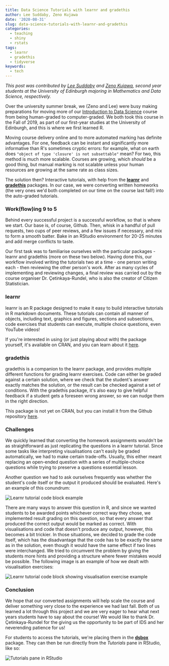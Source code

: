 ```yaml
---
title: Data Science Tutorials with learnr and gradethis
author: Lee Suddaby, Zeno Kujawa
date: '2020-08-31'
slug: data-science-tutorials-with-learnr-and-gradethis
categories: 
  - teaching
  - shiny
  - rstats
tags: 
  - learnr
  - gradethis
  - tidyverse
keywords:
  - tech
---
```


*This post was contributed by [Lee Suddaby](https://github.com/lee-suddaby) and [Zeno Kujawa](https://github.com/ZenoMK), second year students at the University of Edinburgh majoring in Mathematics and Data Science, respectively.*

Over the university summer break, we (Zeno and Lee) were busy making preparations for moving more of our [Introduction to Data Science](https://introds.org/) course from being human-graded to computer-graded. We both took this course in the Fall of 2019, as part of our first-year studies at the University of Edinburgh, and this is where we first learned R.

<!--more-->

Moving course delivery online and to more automated marking has definite advantages. For one, feedback can be instant and significantly more informative than R's sometimes cryptic errors: for example, what on earth does `"object of type 'closure' is not subsettable"` mean? For two, this method is much more scalable. Courses are growing, which *should* be a good thing, but manual marking is not scalable unless your human resources are growing at the same rate as class sizes.

The solution then? Interactive tutorials, with help from the [**learnr**](https://rstudio.github.io/learnr/) and [**gradethis**](https://github.com/rstudio-education/gradethis) packages. In our case, we were converting written homeworks (the very ones we'd both completed on our time on the course last fall!) into the auto-graded tutorials.


### Work(flow)ing 9 to 5

Behind every successful project is a successful workflow, so that is where we start. Our base is, of course, Github. Then, whisk in a handful of pull requests, two cups of peer reviews, and a few issues if necessary, and mix to form a smooth batter. Bake in an RStudio environment for 20-25 minutes and add merge conflicts to taste.

Our first task was to familiarise ourselves with the particular packages - learnr and gradethis (more on these two below). Having done this, our workflow involved writing the tutorials two at a time - one person writing each - then reviewing the other person's work. After as many cycles of implementing and reviewing changes, a final review was carried out by the course organiser Dr. Çetinkaya-Rundel, who is also the creator of Citizen Statistician.


### learnr

learnr is an R package designed to make it easy to build interactive tutorials in R markdown documents. These tutorials can contain all manner of objects, including text, graphics and figures, sections and subsections, code exercises that students can execute, multiple choice questions, even YouTube videos!

If you're interested in using (or just playing about with) the package yourself, it's available on CRAN, and you can learn about it [here](https://rstudio.github.io/learnr/).


### gradethis

gradethis is a companion to the learnr package, and provides multiple different functions for grading learnr exercises. Code can either be graded against a certain solution, where we check that the student's answer exactly matches the solution, or the result can be checked against a set of conditions.
With the gradethis package, it's also easy to give helpful feedback if a student gets a foreseen wrong answer, so we can nudge them in the right direction.

This package is not yet on CRAN, but you can install it from the Github repository [here](https://github.com/rstudio-education/gradethis).


### Challenges

We quickly learned that converting the homework assignments wouldn't be as straightforward as just replicating the questions in a learnr tutorial. Since some tasks like interpreting visualisations can't easily be graded automatically, we had to make certain trade-offs. Usually, this either meant replacing an open-ended question with a series of multiple-choice questions while trying to preserve a questions essential lesson. 

Another question we had to ask ourselves frequently was whether the student's code itself or the output it produced should be evaluated. Here's an example of this conundrum: 

![Learnr tutorial code block example](/post/2020-07-24-data-science-tutorials-with-learnr-and-gradethis_files/sVa8ehy.png)

There are many ways to answer this question in R, and since we wanted students to be awarded points whichever correct way they chose, we implemented result grading on this question, so that every answer that produced the correct output would be marked as correct. 
With visualisations and code that doesn't produce any output, however, this becomes a bit trickier. 
In those situations, we decided to grade the code itself, which has the disadvantage that the code has to be exactly the same as in the solution, even though it would have the same effect if two lines were interchanged. We tried to circumvent the problem by giving the students more hints and providing a structure where fewer mistakes would be possible. The following image is an example of how we dealt with visualisation exercises:

![Learnr tutorial code block showing visualisation exercise example](/post/2020-07-24-data-science-tutorials-with-learnr-and-gradethis_files/qYIvTx1.png)


### Conclusion

We hope that our converted assignments will help scale the course and deliver something very close to the experience we had last fall. 
Both of us learned a lot through this project and we are very eager to hear what next years students have to say about the course! We would like to thank Dr. Çetinkaya-Rundel for the giving us the opportunity to be part of IDS and her neverending patience for us! 

For students to access the tutorials, we're placing them in the [**dsbox**](https://rstudio-education.github.io/dsbox) package. They can then be run directly from the *Tutorials* pane in RStudio, like so:

![Tutorials pane in RStudio](/post/2020-07-24-data-science-tutorials-with-learnr-and-gradethis_files/tutorials-pane.PNG)

